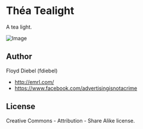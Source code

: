 Théa Tealight
=============

A tea light.

![Image](https://github.com/fdiebel/thea/blob/master/img/thea-tealight.jpg)

Author
--------
Floyd Diebel (fdiebel)
* <http://emrl.com/>
* <https://www.facebook.com/advertisingisnotacrime> 

License
--------
Creative Commons - Attribution - Share Alike license.  
